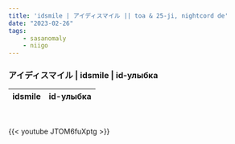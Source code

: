 ```yaml
---
title: 'idsmile | アイディスマイル || toa & 25-ji, nightcord de'
date: "2023-02-26"
tags:
    - sasanomaly
    - niigo
---
```


### アイディスマイル | idsmile | id-улыбка

idsmile | id-улыбка
--|--

<br>

{{< youtube JTOM6fuXptg >}}